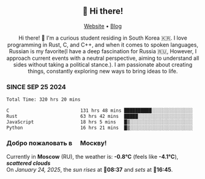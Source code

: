 <h2 align="center">👋 Hi there!</h2>
<p align="center">
  <a href="https://urdekcah.ru">Website</a> •
  <a href="https://urdekcah.blog">Blog</a>
</p>

<p align="center">
  Hi there! 👋 I'm a curious student residing in South Korea 🇰🇷. I love programming in Rust, C, and C++, and when it comes to spoken languages, Russian is my favorite(I have a deep fascination for Russia 🇷🇺, However, I approach current events with a neutral perspective, aiming to understand all sides without taking a political stance.). I am passionate about creating things, constantly exploring new ways to bring ideas to life.
</p>

### SINCE SEP 25 2024
<!--START_SECTION:waka-->
<!--LAST_WAKA_UPDATE:2025-01-23 18:28:29-->
```txt
Total Time: 320 hrs 20 mins

C                          131 hrs 48 mins ██████████░░░░░░░░░░░░░░░   40.03 %
Rust                       63 hrs 42 mins  █████░░░░░░░░░░░░░░░░░░░░   19.35 %
JavaScript                 18 hrs 5 mins   █▒░░░░░░░░░░░░░░░░░░░░░░░   05.50 %
Python                     16 hrs 21 mins  █▒░░░░░░░░░░░░░░░░░░░░░░░   04.97 %
```
<!--END_SECTION:waka-->

<h3>Добро пожаловать в <img src="https://cdn-icons-png.flaticon.com/512/197/197408.png" width="13"/> Москву!</h3>

<!--START_SECTION:weather:moscow-->
<!--LAST_WEATHER_UPDATE:2025-01-24 15:21:12-->
Currently in **Moscow** (RU), the weather is: **-0.8°C** (feels like **-4.1°C**), ***scattered clouds***<br/>
On *January 24, 2025*, the *sun rises* at 🌅**08:37** and *sets* at 🌇**16:45**.
<!--END_SECTION:weather-->
